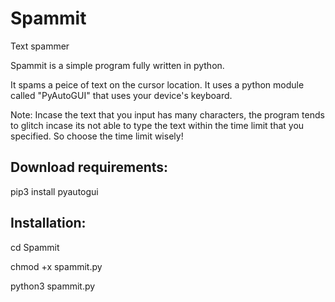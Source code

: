 # Spammit
Text spammer

Spammit is a simple program fully written in python.

It spams a peice of text on the cursor location. It uses a python module called "PyAutoGUI" that uses your device's keyboard.

Note: Incase the text that you input has many characters, the program tends to glitch incase its not able to 
type the text within the time limit that you specified. So choose the time limit wisely!

Download requirements:
------------
pip3 install pyautogui


Installation:
------------
cd Spammit

chmod +x spammit.py

python3 spammit.py

